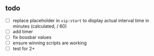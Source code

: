 ## todo

- [ ] replace placeholder in `vip:start` to display actual interval time in minutes (calculated, / 60)
- [ ] add timer
- [ ] fix bossbar values
- [ ] ensure winning scripts are working
- [ ] test for 2+